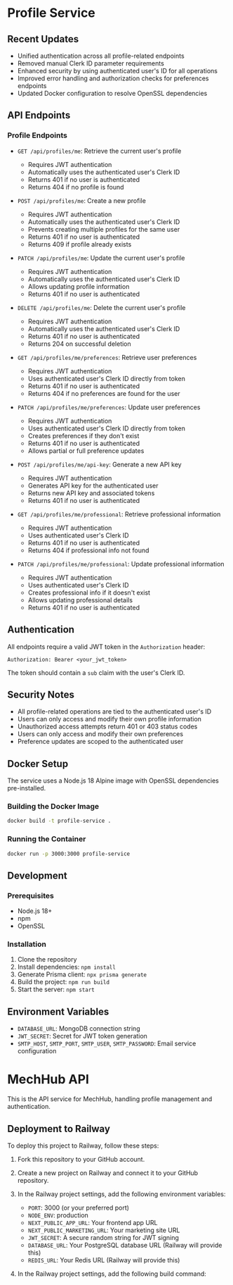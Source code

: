# Profile Service

## Recent Updates
- Unified authentication across all profile-related endpoints
- Removed manual Clerk ID parameter requirements
- Enhanced security by using authenticated user's ID for all operations
- Improved error handling and authorization checks for preferences endpoints
- Updated Docker configuration to resolve OpenSSL dependencies

## API Endpoints

### Profile Endpoints

- `GET /api/profiles/me`: Retrieve the current user's profile
  - Requires JWT authentication
  - Automatically uses the authenticated user's Clerk ID
  - Returns 401 if no user is authenticated
  - Returns 404 if no profile is found

- `POST /api/profiles/me`: Create a new profile
  - Requires JWT authentication
  - Automatically uses the authenticated user's Clerk ID
  - Prevents creating multiple profiles for the same user
  - Returns 401 if no user is authenticated
  - Returns 409 if profile already exists

- `PATCH /api/profiles/me`: Update the current user's profile
  - Requires JWT authentication
  - Automatically uses the authenticated user's Clerk ID
  - Allows updating profile information
  - Returns 401 if no user is authenticated

- `DELETE /api/profiles/me`: Delete the current user's profile
  - Requires JWT authentication
  - Automatically uses the authenticated user's Clerk ID
  - Returns 401 if no user is authenticated
  - Returns 204 on successful deletion

- `GET /api/profiles/me/preferences`: Retrieve user preferences
  - Requires JWT authentication
  - Uses authenticated user's Clerk ID directly from token
  - Returns 401 if no user is authenticated
  - Returns 404 if no preferences are found for the user

- `PATCH /api/profiles/me/preferences`: Update user preferences
  - Requires JWT authentication
  - Uses authenticated user's Clerk ID directly from token
  - Creates preferences if they don't exist
  - Returns 401 if no user is authenticated
  - Allows partial or full preference updates

- `POST /api/profiles/me/api-key`: Generate a new API key
  - Requires JWT authentication
  - Generates API key for the authenticated user
  - Returns new API key and associated tokens
  - Returns 401 if no user is authenticated

- `GET /api/profiles/me/professional`: Retrieve professional information
  - Requires JWT authentication
  - Uses authenticated user's Clerk ID
  - Returns 401 if no user is authenticated
  - Returns 404 if professional info not found

- `PATCH /api/profiles/me/professional`: Update professional information
  - Requires JWT authentication
  - Uses authenticated user's Clerk ID
  - Creates professional info if it doesn't exist
  - Allows updating professional details
  - Returns 401 if no user is authenticated

## Authentication

All endpoints require a valid JWT token in the `Authorization` header:
```
Authorization: Bearer <your_jwt_token>
```

The token should contain a `sub` claim with the user's Clerk ID.

## Security Notes
- All profile-related operations are tied to the authenticated user's ID
- Users can only access and modify their own profile information
- Unauthorized access attempts return 401 or 403 status codes
- Users can only access and modify their own preferences
- Preference updates are scoped to the authenticated user

## Docker Setup

The service uses a Node.js 18 Alpine image with OpenSSL dependencies pre-installed.

### Building the Docker Image
```bash
docker build -t profile-service .
```

### Running the Container
```bash
docker run -p 3000:3000 profile-service
```

## Development

### Prerequisites
- Node.js 18+
- npm
- OpenSSL

### Installation
1. Clone the repository
2. Install dependencies: `npm install`
3. Generate Prisma client: `npx prisma generate`
4. Build the project: `npm run build`
5. Start the server: `npm start`

## Environment Variables
- `DATABASE_URL`: MongoDB connection string
- `JWT_SECRET`: Secret for JWT token generation
- `SMTP_HOST`, `SMTP_PORT`, `SMTP_USER`, `SMTP_PASSWORD`: Email service configuration

# MechHub API

This is the API service for MechHub, handling profile management and authentication.

## Deployment to Railway

To deploy this project to Railway, follow these steps:

1. Fork this repository to your GitHub account.

2. Create a new project on Railway and connect it to your GitHub repository.

3. In the Railway project settings, add the following environment variables:
   - `PORT`: 3000 (or your preferred port)
   - `NODE_ENV`: production
   - `NEXT_PUBLIC_APP_URL`: Your frontend app URL
   - `NEXT_PUBLIC_MARKETING_URL`: Your marketing site URL
   - `JWT_SECRET`: A secure random string for JWT signing
   - `DATABASE_URL`: Your PostgreSQL database URL (Railway will provide this)
   - `REDIS_URL`: Your Redis URL (Railway will provide this)

4. In the Railway project settings, add the following build command:

